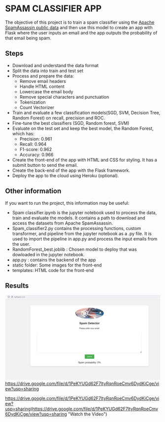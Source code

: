 # SPAM CLASSIFIER APP

The objective of this project is to train a spam classifier using the [Apache SpamAssassin public data](https://spamassassin.apache.org/old/publiccorpus/) and then use this model to create an app with Flask where the user inputs an email and the app outputs the probability of that email being spam. 


## Steps
- Download and understand the data format
- Split the data into train and test set
- Process and prepare the data:
  - Remove email headers
  - Handle HTML content
  - Lowercase the email body
  - Remove special characters and punctuation
  - Tokenization
  - Count Vectorizer
- Train and evaluate a few classification models(SGD, SVM, Decision Tree, Random Forest) on recall, precision and ROC.
- Fine-tune the best classifiers (SGD, Random forest, SVM)
- Evaluate on the test set and keep the best model, the Random Forest, which has:
  - Precision: 0.961
  - Recall: 0.964
  - F1-score: 0.962
  - Accuracy: 0.966
- Create the front-end of the app with HTML and CSS for styling. It has a submit button to send the email.
- Create the back-end of the app with the Flask framework.
- Deploy the app to the cloud using Heroku (optional). 
  

## Other information
If you want to run the project, this information may be useful:
- Spam classifier.ipynb is the jupyter notebook used to process the data, train and evaluate the models. It contains a path to download and access the datasets from Apache SpamAssassin.
- Spam_classifier2.py contains the processing functions, custom transformer, and pipeline from the jupyter notebook as a .py file. It is used to import the pipeline in app.py and process the input emails from the user.
- RandomForest_best.joblib : Chosen model to deploy that was dowloaded in the jupyter notebook.
- app.py : contains the backend of the app
- static folder: Some images for the front-end
- templates: HTML code for the front-end

## Results 

[![Video Screenshot](spam.png)](https://drive.google.com/file/d/1PeKYUGd62F7ltyRqnRoeCmv6DydKiCge/view?usp=sharing)
https://drive.google.com/file/d/1PeKYUGd62F7ltyRqnRoeCmv6DydKiCge/view?usp=sharing

https://drive.google.com/file/d/1PeKYUGd62F7ltyRqnRoeCmv6DydKiCge/view?usp=sharing)https://drive.google.com/file/d/1PeKYUGd62F7ltyRqnRoeCmv6DydKiCge/view?usp=sharing "Watch the Video")
